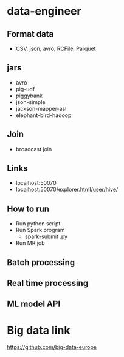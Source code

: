 # data-engineer

## Format data 
- CSV, json, avro, RCFile, Parquet

## jars 
- avro 
- pig-udf 
- piggybank 
- json-simple
- jackson-mapper-asl
- elephant-bird-hadoop 

## 

## Join 
- broadcast join 


## Links 
- localhost:50070 
- localhost:50070/explorer.html/user/hive/


## How to run 
- Run python script
- Run Spark program 
    - spark-submit .py 
- Run MR job 



## Batch processing 




## Real time processing 



## ML model API 




# Big data link 
https://github.com/big-data-europe
